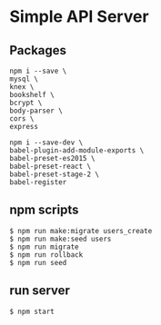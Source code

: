 # Simple API Server

## Packages

```
npm i --save \
mysql \
knex \
bookshelf \
bcrypt \
body-parser \
cors \
express

```

```
npm i --save-dev \
babel-plugin-add-module-exports \
babel-preset-es2015 \
babel-preset-react \
babel-preset-stage-2 \
babel-register
```
## npm scripts

```
$ npm run make:migrate users_create
$ npm run make:seed users
$ npm run migrate
$ npm run rollback
$ npm run seed

```

## run server

```
$ npm start
```
